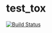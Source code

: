 # test_tox
[![Build Status](https://travis-ci.org/greenyant/test_tox.svg?branch=master)](https://travis-ci.org/greenyant/test_tox)
